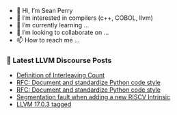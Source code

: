 - 👋 Hi, I’m Sean Perry
- 👀 I’m interested in compilers (c++, COBOL, llvm)
- 🌱 I’m currently learning ...
- 💞️ I’m looking to collaborate on ...
- 📫 How to reach me ...

<!---
s66perry/s66perry is a ✨ special ✨ repository because its `README.md` (this file) appears on your GitHub profile.
You can click the Preview link to take a look at your changes.
--->
### 📕 Latest LLVM Discourse Posts

<!-- DISCOURSE-LLVM:START -->
- [Definition of Interleaving Count](https://discourse.llvm.org/t/definition-of-interleaving-count/74294#post_1)
- [RFC: Document and standardize Python code style](https://discourse.llvm.org/t/rfc-document-and-standardize-python-code-style/68257?page=3#post_51)
- [RFC: Document and standardize Python code style](https://discourse.llvm.org/t/rfc-document-and-standardize-python-code-style/68257?page=3#post_50)
- [Segmentation fault when adding a new RISCV Intrinsic](https://discourse.llvm.org/t/segmentation-fault-when-adding-a-new-riscv-intrinsic/72301#post_11)
- [LLVM 17.0.3 tagged](https://discourse.llvm.org/t/llvm-17-0-3-tagged/74171#post_4)
<!-- DISCOURSE-LLVM:END -->
